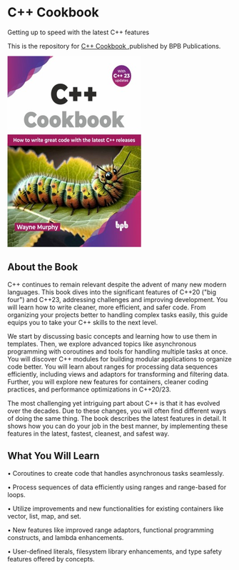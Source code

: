 # C++ Cookbook

Getting up to speed with the latest C++ features

This is the repository for [C++ Cookbook
](https://bpbonline.com/products/c-cookbook?variant=43494538084552),published by BPB Publications.

<img src="9789355515377.jpg">

## About the Book
C++ continues to remain relevant despite the advent of many new modern languages. This book dives into the significant features of C++20 ("big four") and C++23, addressing challenges and improving development. You will learn how to write cleaner, more efficient, and safer code. From organizing your projects better to handling complex tasks easily, this guide equips you to take your C++ skills to the next level.

We start by discussing basic concepts and learning how to use them in templates. Then, we explore advanced topics like asynchronous programming with coroutines and tools for handling multiple tasks at once. You will discover C++ modules for building modular applications to organize code better. You will learn about ranges for processing data sequences efficiently, including views and adaptors for transforming and filtering data. Further, you will explore new features for containers, cleaner coding practices, and performance optimizations in C++20/23.

The most challenging yet intriguing part about C++ is that it has evolved over the decades. Due to these changes, you will often find different ways of doing the same thing. The book describes the latest features in detail. It shows how you can do your job in the best manner, by implementing these features in the latest, fastest, cleanest, and safest way.

## What You Will Learn
• Coroutines to create code that handles asynchronous tasks seamlessly.

• Process sequences of data efficiently using ranges and range-based for loops.

• Utilize improvements and new functionalities for existing containers like vector, list, map, and set.

• New features like improved range adaptors, functional programming constructs, and lambda enhancements.

• User-defined literals, filesystem library enhancements, and type safety features offered by concepts.

